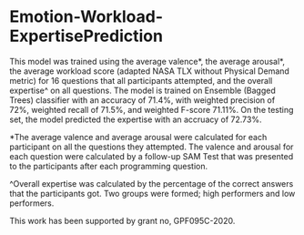# Emotion-Workload-ExpertisePrediction

This model was trained using the average valence*, the average arousal*, the average workload score (adapted NASA TLX without Physical Demand metric) for 16 questions that all participants attempted, and the overall expertise^ on all questions. The model is trained on Ensemble (Bagged Trees) classifier with an accuracy of 71.4%, with weighted precision of 72%, weighted recall of 71.5%, and weighted F-score 71.11%. On the testing set, the model predicted the expertise with an accruacy of 72.73%. 

*The average valence and average arousal were calculated for each participant on all the questions they attempted. The valence and arousal for each question were calculated by a follow-up SAM Test that was presented to the participants after each programming question. 

^Overall expertise was calculated by the percentage of the correct answers that the participants got. Two groups were formed; high performers and low performers.

This work has been supported by grant no, GPF095C-2020.
